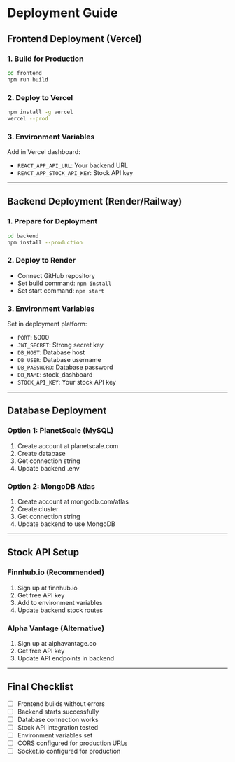 # Deployment Guide

## Frontend Deployment (Vercel)

### 1. Build for Production
```bash
cd frontend
npm run build
```

### 2. Deploy to Vercel
```bash
npm install -g vercel
vercel --prod
```

### 3. Environment Variables
Add in Vercel dashboard:
- `REACT_APP_API_URL`: Your backend URL
- `REACT_APP_STOCK_API_KEY`: Stock API key

---

## Backend Deployment (Render/Railway)

### 1. Prepare for Deployment
```bash
cd backend
npm install --production
```

### 2. Deploy to Render
- Connect GitHub repository
- Set build command: `npm install`
- Set start command: `npm start`

### 3. Environment Variables
Set in deployment platform:
- `PORT`: 5000
- `JWT_SECRET`: Strong secret key
- `DB_HOST`: Database host
- `DB_USER`: Database username  
- `DB_PASSWORD`: Database password
- `DB_NAME`: stock_dashboard
- `STOCK_API_KEY`: Your stock API key

---

## Database Deployment

### Option 1: PlanetScale (MySQL)
1. Create account at planetscale.com
2. Create database
3. Get connection string
4. Update backend .env

### Option 2: MongoDB Atlas
1. Create account at mongodb.com/atlas
2. Create cluster
3. Get connection string
4. Update backend to use MongoDB

---

## Stock API Setup

### Finnhub.io (Recommended)
1. Sign up at finnhub.io
2. Get free API key
3. Add to environment variables
4. Update backend stock routes

### Alpha Vantage (Alternative)
1. Sign up at alphavantage.co
2. Get free API key  
3. Update API endpoints in backend

---

## Final Checklist
- [ ] Frontend builds without errors
- [ ] Backend starts successfully
- [ ] Database connection works
- [ ] Stock API integration tested
- [ ] Environment variables set
- [ ] CORS configured for production URLs
- [ ] Socket.io configured for production
